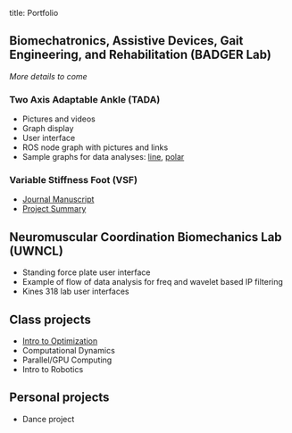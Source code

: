title: Portfolio

## Biomechatronics, Assistive Devices, Gait Engineering, and Rehabilitation (BADGER Lab)
*More details to come*
### Two Axis Adaptable Ankle (TADA)
* Pictures and videos
* Graph display
* User interface
* ROS node graph with pictures and links
* Sample graphs for data analyses: [line](https://www.kieran-nichols.com/sample-line-plot-for-tada-data.html), [polar](https://www.kieran-nichols.com/sample-polar-plot-for-tada-data.html)
### Variable Stiffness Foot (VSF)
* [Journal Manuscript](https://authors.elsevier.com/a/1gTp74-6-e4tq)
* [Project Summary](https://www.kieran-nichols.com/vsf__publication_post)
## Neuromuscular Coordination Biomechanics Lab (UWNCL)
* Standing force plate user interface
* Example of flow of data analysis for freq and wavelet based IP filtering
* Kines 318 lab user interfaces
## Class projects
* [Intro to Optimization](https://nbviewer.org/urls/laurentlessard.com/teaching/cs524/project/Spring2018/DawsonDillsNichols.ipynb)
* Computational Dynamics
* Parallel/GPU Computing
* Intro to Robotics
## Personal projects
* Dance project